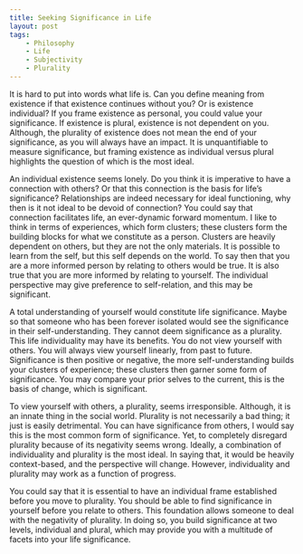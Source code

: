 ```yaml
---
title: Seeking Significance in Life
layout: post
tags:
    - Philosophy
    - Life
    - Subjectivity
    - Plurality
---
```


It is hard to put into words what life is. Can you define meaning from existence if that existence continues without you? Or is existence individual? If you frame existence as personal, you could value your significance. If existence is plural, existence is not dependent on you. Although, the plurality of existence does not mean the end of your significance, as you will always have an impact. It is unquantifiable to measure significance, but framing existence as individual versus plural highlights the question of which is the most ideal. 

An individual existence seems lonely. Do you think it is imperative to have a connection with others? Or that this connection is the basis for life’s significance? Relationships are indeed necessary for ideal functioning, why then is it not ideal to be devoid of connection? You could say that connection facilitates life, an ever-dynamic forward momentum. I like to think in terms of experiences, which form clusters; these clusters form the building blocks for what we constitute as a person. Clusters are heavily dependent on others, but they are not the only materials. It is possible to learn from the self, but this self depends on the world. To say then that you are a more informed person by relating to others would be true. It is also true that you are more informed by relating to yourself. The individual perspective may give preference to self-relation, and this may be significant. 

A total understanding of yourself would constitute life significance. Maybe so that someone who has been forever isolated would see the significance in their self-understanding. They cannot deem significance as a plurality. This life individuality may have its benefits. You do not view yourself with others. You will always view yourself linearly, from past to future. Significance is then positive or negative, the more self-understanding builds your clusters of experience; these clusters then garner some form of significance. You may compare your prior selves to the current, this is the basis of change, which is significant. 

To view yourself with others, a plurality, seems irresponsible. Although, it is an innate thing in the social world. Plurality is not necessarily a bad thing; it just is easily detrimental. You can have significance from others, I would say this is the most common form of significance. Yet, to completely disregard plurality because of its negativity seems wrong. Ideally, a combination of individuality and plurality is the most ideal. In saying that, it would be heavily context-based, and the perspective will change. However, individuality and plurality may work as a function of progress. 

You could say that it is essential to have an individual frame established before you move to plurality. You should be able to find significance in yourself before you relate to others. This foundation allows someone to deal with the negativity of plurality. In doing so, you build significance at two levels, individual and plural, which may provide you with a multitude of facets into your life significance.